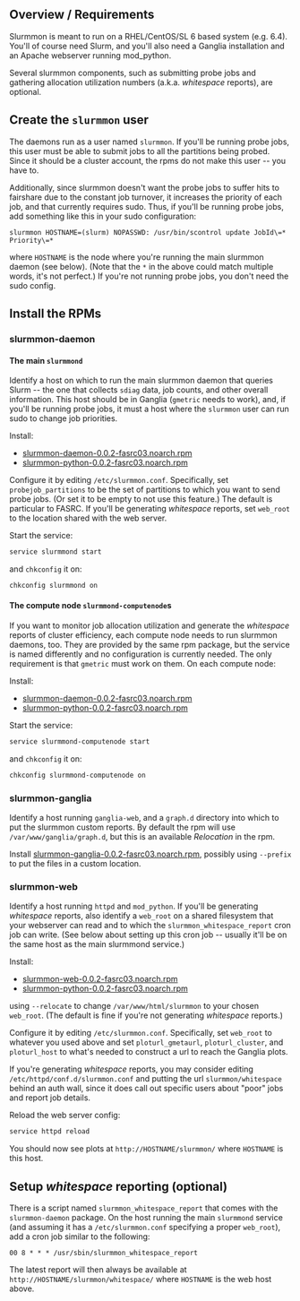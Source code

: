 ## Overview / Requirements

Slurmmon is meant to run on a RHEL/CentOS/SL 6 based system (e.g. 6.4).
You'll of course need Slurm, and you'll also need a Ganglia installation and an Apache webserver running mod_python.

Several slurmmon components, such as submitting probe jobs and gathering allocation utilization numbers (a.k.a. *whitespace* reports), are optional.



## Create the `slurmmon` user

The daemons run as a user named `slurmmon`.
If you'll be running probe jobs, this user must be able to submit jobs to all the partitions being probed.
Since it should be a cluster account, the rpms do not make this user -- you have to.
<!-- only need stuff to be able to run job: login shell needed, but home dir not -->

Additionally, since slurmmon doesn't want the probe jobs to suffer hits to fairshare due to the constant job turnover, it increases the priority of each job, and that currently requires sudo.
Thus, if you'll be running probe jobs, add something like this in your sudo configuration:

```
slurmmon HOSTNAME=(slurm) NOPASSWD: /usr/bin/scontrol update JobId\=* Priority\=*
```

where `HOSTNAME` is the node where you're running the main slurmmon daemon (see below).
(Note that the `*` in the above could match multiple words, it's not perfect.)
If you're not running probe jobs, you don't need the sudo config.
<!-- if sudo is not configured, you'll get error like: Dec  9 13:43:45 slurm-test slurmmond(probejob-MYQUEUE)[28115]: metrics for [slurmmond(probejob-MYQUEUE)] failed with message [job priority update ["sudo scontrol update JobId='153' Priority='999999999'"] failed with non-zero returncode [1] and/or non-empty stderr ['sudo: no tty present and no askpass program specified']] -->



## Install the RPMs

### slurmmon-daemon

#### The main `slurmmond`

Identify a host on which to run the main slurmmon daemon that queries Slurm -- the one that collects `sdiag` data, job counts, and other overall information.
This host should be in Ganglia (`gmetric` needs to work), and, if you'll be running probe jobs, it must a host where the `slurmmon` user can run sudo to change job priorities.

Install:

* [slurmmon-daemon-0.0.2-fasrc03.noarch.rpm](RPMS/slurmmon-daemon-0.0.2-fasrc03.noarch.rpm?raw=true)
* [slurmmon-python-0.0.2-fasrc03.noarch.rpm](RPMS/slurmmon-python-0.0.2-fasrc03.noarch.rpm?raw=true)

Configure it by editing `/etc/slurmmon.conf`.
Specifically, set `probejob_partitions` to be the set of partitions to which you want to send probe jobs.  (Or set it to be empty to not use this feature.)
The default is particular to FASRC.
If you'll be generating *whitespace* reports, set `web_root` to the location shared with the web server.

Start the service:

``` bash
service slurmmond start
```

and `chkconfig` it on:

``` bash
chkconfig slurmmond on
```

#### The compute node `slurmmond-computenode`s

If you want to monitor job allocation utilization and generate the *whitespace* reports of cluster efficiency, each compute node needs to run slurmmon daemons, too.
They are provided by the same rpm package, but the service is named differently and no configuration is currently needed.
The only requirement is that `gmetric` must work on them.
On each compute node:

Install:

* [slurmmon-daemon-0.0.2-fasrc03.noarch.rpm](RPMS/slurmmon-daemon-0.0.2-fasrc03.noarch.rpm?raw=true)
* [slurmmon-python-0.0.2-fasrc03.noarch.rpm](RPMS/slurmmon-python-0.0.2-fasrc03.noarch.rpm?raw=true)

Start the service:

``` bash
service slurmmond-computenode start
```

and `chkconfig` it on:

``` bash
chkconfig slurmmond-computenode on
```


### slurmmon-ganglia

Identify a host running `ganglia-web`, and a `graph.d` directory into which to put the slurmmon custom reports.
By default the rpm will use `/var/www/ganglia/graph.d`, but this is an available *Relocation* in the rpm.

Install [slurmmon-ganglia-0.0.2-fasrc03.noarch.rpm](RPMS/slurmmon-ganglia-0.0.2-fasrc03.noarch.rpm?raw=true), possibly using `--prefix` to put the files in a custom location.


### slurmmon-web

Identify a host running `httpd` and `mod_python`.
If you'll be generating *whitespace* reports, also identify a `web_root` on a shared filesystem that your webserver can read and to which the `slurmmon_whitespace_report` cron job can write.
(See below about setting up this cron job -- usually it'll be on the same host as the main slurmmond service.)

Install:

* [slurmmon-web-0.0.2-fasrc03.noarch.rpm](RPMS/slurmmon-web-0.0.2-fasrc03.noarch.rpm?raw=true)
* [slurmmon-python-0.0.2-fasrc03.noarch.rpm](RPMS/slurmmon-python-0.0.2-fasrc03.noarch.rpm?raw=true)

using `--relocate` to change `/var/www/html/slurmmon` to your chosen `web_root`.
(The default is fine if you're not generating *whitespace* reports.)

Configure it by editing `/etc/slurmmon.conf`.
Specifically, set `web_root` to whatever you used above and set `ploturl_gmetaurl`, `ploturl_cluster`, and `ploturl_host` to what's needed to construct a url to reach the Ganglia plots. 

If you're generating *whitespace* reports, you may consider editing `/etc/httpd/conf.d/slurmmon.conf` and putting the url `slurmmon/whitespace` behind an auth wall, since it does call out specific users about "poor" jobs and report job details.

Reload the web server config:

``` bash
service httpd reload
```

You should now see plots at `http://HOSTNAME/slurmmon/` where `HOSTNAME` is this host.



## Setup *whitespace* reporting (optional)

There is a script named `slurmmon_whitespace_report` that comes with the `slurmmon-daemon` package.
On the host running the main `slurmmond` service (and assuming it has a `/etc/slurmmon.conf` specifying a proper `web_root`), add a cron job similar to the following:

``` cron
00 8 * * * /usr/sbin/slurmmon_whitespace_report
```

The latest report will then always be available at `http://HOSTNAME/slurmmon/whitespace/` where `HOSTNAME` is the web host above.
